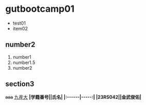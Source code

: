 # gutbootcamp01

- test01
- item02
## number2
1. number1
3. number1.5
2. number2

## section3

  ~~aaa~~ 
  [九産大](http://www.kyusan-u.ac.jp)
  <strong>
|学籍番号||氏名|
|:------|-----:|
|23RS042||**金武俊佑**|
